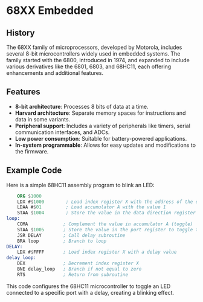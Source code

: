 # 68XX Embedded

## History
The 68XX family of microprocessors, developed by Motorola, includes several 8-bit microcontrollers widely used in embedded systems. The family started with the 6800, introduced in 1974, and expanded to include various derivatives like the 6801, 6803, and 68HC11, each offering enhancements and additional features.

## Features
- **8-bit architecture**: Processes 8 bits of data at a time.
- **Harvard architecture**: Separate memory spaces for instructions and data in some variants.
- **Peripheral support**: Includes a variety of peripherals like timers, serial communication interfaces, and ADCs.
- **Low power consumption**: Suitable for battery-powered applications.
- **In-system programmable**: Allows for easy updates and modifications to the firmware.

## Example Code
Here is a simple 68HC11 assembly program to blink an LED:

```nasm
    ORG $1000
    LDX #$1000        ; Load index register X with the address of the data direction register
    LDAA #$01         ; Load accumulator A with the value 1
    STAA $1004        ; Store the value in the data direction register to set pin as output
loop:
    COMA             ; Complement the value in accumulator A (toggle)
    STAA $1005       ; Store the value in the port register to toggle the LED
    JSR DELAY        ; Call delay subroutine
    BRA loop         ; Branch to loop
DELAY:
    LDX #$FFFF       ; Load index register X with a delay value
delay_loop:
    DEX              ; Decrement index register X
    BNE delay_loop   ; Branch if not equal to zero
    RTS              ; Return from subroutine
```

This code configures the 68HC11 microcontroller to toggle an LED connected to a specific port with a delay, creating a blinking effect.